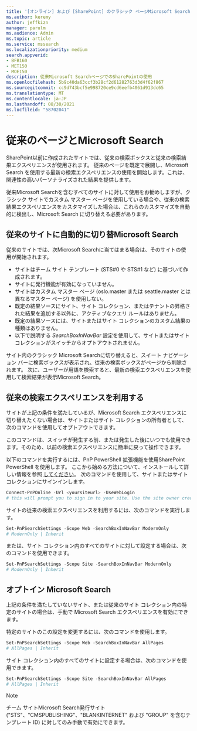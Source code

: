 ```yaml
---
title: '[オンライン] および [SharePoint] のクラシック ページMicrosoft Search'
ms.author: keremy
author: jeffkizn
manager: parulm
ms.audience: Admin
ms.topic: article
ms.service: mssearch
ms.localizationpriority: medium
search.appverid:
- BFB160
- MET150
- MOE150
description: 従来Microsoft SearchページでのSharePointの使用
ms.openlocfilehash: 5b9c40da63ccf3b28cf2d61282763d3d4f62f867
ms.sourcegitcommit: cc9d743bcf5e998720ce9cd6eefb4061d913dc65
ms.translationtype: MT
ms.contentlocale: ja-JP
ms.lasthandoff: 08/30/2021
ms.locfileid: "58702041"
---
```

# <a name="classic-pages-and-microsoft-search"></a>従来のページとMicrosoft Search

SharePoint以前に作成されたサイトでは、従来の検索ボックスと従来の検索結果エクスペリエンスが使用されます。 従来のページを既定で展開し、Microsoft Search を使用する最新の検索エクスペリエンスの使用を開始します。これは、関連性の高いパーソナライズされた結果を提供します。

従来Microsoft Searchを含むすべてのサイトに対して使用をお勧めしますが、クラシック サイトでカスタム マスター ページを使用している場合や、従来の検索結果エクスペリエンスをカスタマイズした場合は、これらのカスタマイズを自動的に検出し、Microsoft Search に切り替える必要があります。

## <a name="classic-sites-that-will-automatically-switch-to-microsoft-search"></a>従来のサイトに自動的に切り替Microsoft Search

従来のサイトでは、次Microsoft Searchに当てはまる場合は、そのサイトの使用が開始されます。

* サイトはチーム サイト テンプレート (STS#0 や STS#1 など) に基づいて作成されます。
* サイトに発行機能が有効になっていません。
* サイトはカスタム マスター ページ (oslo.master または seattle.master とは異なるマスター ページ) を使用しない。
* 既定の結果ソースにサイト、サイト コレクション、またはテナントの昇格された結果を追加する以外に、アクティブなクエリ ルールはありません。
* 既定の結果ソースには、サイトまたはサイト コレクションのカスタム結果の種類はありません。
* 以下で説明する *SearchBoxInNavBar* 設定を使用して、サイトまたはサイト コレクションがスイッチからオプトアウトされません。

サイト内のクラシック Microsoft Searchに切り替えると、スイート ナビゲーション バーに検索ボックスが表示され、従来の検索ボックスがページから削除されます。 次に、ユーザーが用語を検索すると、最新の検索エクスペリエンスを使用して検索結果が表示Microsoft Search。

## <a name="staying-with-the-classic-search-experience"></a>従来の検索エクスペリエンスを利用する

サイトが上記の条件を満たしているが、Microsoft Search エクスペリエンスに切り替えたくない場合は、サイトまたはサイト コレクションの所有者として、次のコマンドを使用してオプトアウトできます。

このコマンドは、スイッチが発生する前、または発生した後にいつでも使用できます。そのため、以前の検索エクスペリエンスに簡単に戻って操作できます。

以下のコマンドを実行するには、PnP PowerShell 拡張機能を使用SharePoint PowerShell を使用します。 ここから始める方法について、インストールして詳しい情報を参照 [してください](/powershell/sharepoint/sharepoint-pnp/sharepoint-pnp-cmdlets?view=sharepoint-ps)。 次のコマンドを使用して、サイトまたはサイト コレクションにサインインします。

```powershell
Connect-PnPOnline -Url <yoursiteurl> -UseWebLogin
# this will prompt you to sign in to your site. Use the site owner credentials.
```

サイトの従来の検索エクスペリエンスを利用するには、次のコマンドを実行します。

```powershell
Set-PnPSearchSettings -Scope Web -SearchBoxInNavBar ModernOnly
# ModernOnly | Inherit
```

または、サイト コレクション内のすべてのサイトに対して設定する場合は、次のコマンドを使用できます。

```powershell
Set-PnPSearchSettings -Scope Site -SearchBoxInNavBar ModernOnly
# ModernOnly | Inherit
```

## <a name="opting-into-microsoft-search"></a>オプトイン Microsoft Search

上記の条件を満たしていないサイト、または従来のサイト コレクション内の特定のサイトの場合は、手動で Microsoft Search エクスペリエンスを有効にできます。

特定のサイトのこの設定を変更するには、次のコマンドを使用します。

```powershell
Set-PnPSearchSettings -Scope Web -SearchBoxInNavBar AllPages
# AllPages | Inherit
```

サイト コレクション内のすべてのサイトに設定する場合は、次のコマンドを使用できます。

```powershell
Set-PnPSearchSettings -Scope Site -SearchBoxInNavBar AllPages
# AllPages | Inherit
```

> [!NOTE]
> チーム サイトMicrosoft Search発行サイト ("STS"、"CMSPUBLISHING"、"BLANKINTERNET" および "GROUP" を含むテンプレート ID) に対してのみ手動で有効にできます。